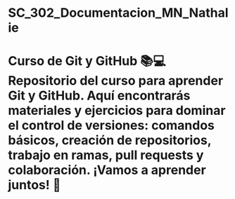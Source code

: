 # SC_302_Documentacion_MN_Nathalie
# Curso de Git y GitHub 📚💻  Repositorio del curso para aprender Git y GitHub. Aquí encontrarás materiales y ejercicios para dominar el control de versiones: comandos básicos, creación de repositorios, trabajo en ramas, pull requests y colaboración. ¡Vamos a aprender juntos! 🚀 
